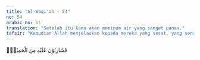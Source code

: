 ```yaml
---
title: "Al-Waqi'ah - 54"
no: 54
arabic_no: ٥٤
translation: "Setelah itu kamu akan meminum air yang sangat panas."
tafsir: "Kemudian Allah menjelaskan kepada mereka yang sesat, yang senantiasa mengerjakan dosa besar dengan mendustakan para rasul dan mengingkari hari kebangkitan dan hari pembalasan, bahwa mereka benar-benar akan memakan buah pohon zaqqum, dan karena perasaan lapar yang tak terhingga, bukan satu dua buah zaqqum yang dimakannya, melainkan mereka memakan sepenuh perutnya; dan karena perasaan haus dan dahaga yang tidak tertahankan lagi, maka mereka kembali minum air yang sangat panas bagaikan cairan timah dan tembaga yang mendidih, namun mereka tetap minum terus bagaikan minumnya unta yang sangat haus dan sangat dahaga."
---
```


فَشَارِبُوْنَ عَلَيْهِ مِنَ الْحَمِيْمِۚ  
